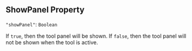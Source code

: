 ## ShowPanel Property
`"showPanel"`: `Boolean`

If `true`, then the tool panel will be shown.
If `false`, then the tool panel will not be shown when the tool is active.
